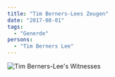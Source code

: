```yaml
---
title: "Tim Berners-Lees Zeugen"
date: "2017-08-01"
tags:
  - "Generde"
persons:
  - "Tim Berners Lee"
---
```


![Tim Berners-Lee's Witnesses](/img/Screenshot-2017-08-01-13.14.39.png "Tim Berners-Lee's Witnesses inspired by Tobias Weiß")
